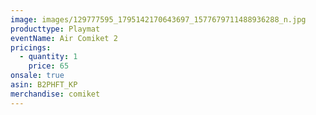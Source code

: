 ```yaml
---
image: images/129777595_1795142170643697_1577679711488936288_n.jpg
producttype: Playmat
eventName: Air Comiket 2
pricings:
  - quantity: 1
    price: 65
onsale: true
asin: B2PHFT_KP
merchandise: comiket
---
```

